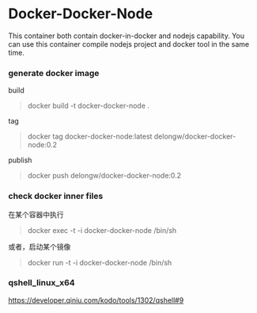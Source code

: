 # Docker-Docker-Node

This container both contain docker-in-docker and nodejs capability. You can use this container compile nodejs project and docker tool in the same time.

### generate docker image

build

> docker build -t docker-docker-node .

tag

> docker tag docker-docker-node:latest delongw/docker-docker-node:0.2

publish

> docker push delongw/docker-docker-node:0.2

### check docker inner files

在某个容器中执行

> docker exec -t -i docker-docker-node /bin/sh

或者，启动某个镜像

> docker run -t -i docker-docker-node /bin/sh


### qshell_linux_x64

https://developer.qiniu.com/kodo/tools/1302/qshell#9